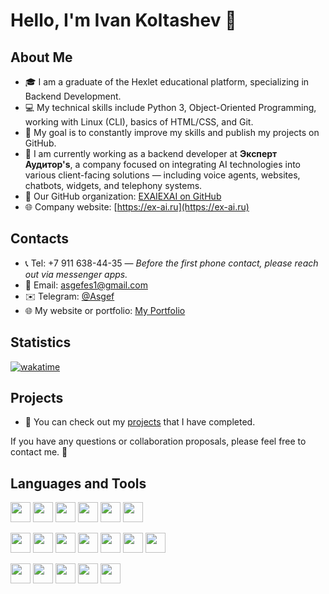 # Hello, I'm Ivan Koltashev 👋

## About Me
- 🎓 I am a graduate of the Hexlet educational platform, specializing in Backend Development.
- 💻 My technical skills include Python 3, Object-Oriented Programming, working with Linux (CLI), basics of HTML/CSS, and Git.
- 🌱 My goal is to constantly improve my skills and publish my projects on GitHub.
- 🏢 I am currently working as a backend developer at **Эксперт Аудитор's**, a company focused on integrating AI technologies into various client-facing solutions — including voice agents, websites, chatbots, widgets, and telephony systems.
- 🔗 Our GitHub organization: [EXAIEXAI on GitHub](https://github.com/EXAIEXAI)
- 🌐 Company website: [https://ex-ai.ru](https://ex-ai.ru)

## Contacts
- 📞 Tel: +7 911 638-44-35  — _Before the first phone contact, please reach out via messenger apps._
- 📧 Email: asgefes1@gmail.com
- ✉️ Telegram: [@Asgef](https://t.me/Asgef)
- 🌐 My website or portfolio: [My Portfolio](https://asgef.github.io)

## Statistics
[![wakatime](https://wakatime.com/badge/user/018c4031-c37e-4bef-9e6c-859fe4594dc2.svg)](https://wakatime.com/@018c4031-c37e-4bef-9e6c-859fe4594dc2)

## Projects
- 🚀 You can check out my [projects](https://asgef.github.io) that I have completed.

If you have any questions or collaboration proposals, please feel free to contact me. 🚀

## Languages and Tools
<img height="32" width="32" src="https://cdn.simpleicons.org/python/_/eee" /> <img height="32" width="32" src="https://cdn.simpleicons.org/django/_/eee" /> <img height="32" width="32" src="https://cdn.simpleicons.org/flask/_/eee" /> <img height="32" width="32" src="https://cdn.simpleicons.org/HTML5/_/eee" /> <img height="32" width="32" src="https://cdn.simpleicons.org/CSS3/_/eee" /> <img height="32" width="32" src="https://cdn.simpleicons.org/bootstrap/_/eee" />

<img height="32" width="32" src="https://cdn.simpleicons.org/Linux/_/eee" /> <img height="32" width="32" src="https://cdn.simpleicons.org/Ubuntu/_/eee" /> <img height="32" width="32" src="https://cdn.simpleicons.org/Zsh/_/eee" /> <img height="32" width="32" src="https://cdn.simpleicons.org/PyCharm/_/eee" /> <img height="32" width="32" src="https://cdn.simpleicons.org/visualstudiocode/_/eee" /> <img height="32" width="32" src="https://cdn.simpleicons.org/Postman/_/eee" /> <img height="32" width="32" src="https://cdn.simpleicons.org/dbeaver/_/eee" />

<img height="32" width="32" src="https://cdn.simpleicons.org/Docker/_/eee" /> <img height="32" width="32" src="https://cdn.simpleicons.org/postgreSQL/_/eee" /> <img height="32" width="32" src="https://cdn.simpleicons.org/git/_/eee" /> <img height="32" width="32" src="https://cdn.simpleicons.org/Ansible/_/eee" /> <img height="32" width="32" src="https://cdn.simpleicons.org/Vagrant/_/eee" />
